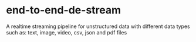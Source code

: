# end-to-end-de-stream
A realtime streaming pipeline for unstructured data with different data types such as: text, image, video, csv, json and pdf files
